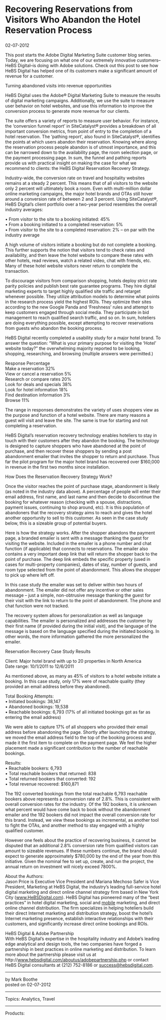 # Recovering Reservations from Visitors Who Abandon the Hotel Reservation Process

### 

02-07-2012

This post starts the Adobe Digital Marketing Suite customer blog series. Today, we are focusing on what one of our extremely innovative customers–HeBS Digital–is doing with Adobe solutions. Check out this post to see how HeBS Digital has helped one of its customers make a significant amount of revenue for a customer.

Turning abandoned visits into revenue opportunities

HeBS Digital uses the Adobe® Digital Marketing Suite to measure the results of digital marketing campaigns. Additionally, we use the suite to measure user behavior on hotel websites, and use this information to improve the conversion process to generate more revenue for our clients.

The suite offers a variety of reports to measure user behavior. For instance, the ‘conversion funnel report’ in SiteCatalyst® provides a breakdown of all important conversion metrics, from point of entry to the completion of a hotel reservation. The ‘pathing report’, also found in SiteCatalyst®, identifies the points at which users abandon their reservation. Knowing where along the reservation process people abandon is of utmost importance, and this can be narrowed down to the availability page, the room selection page, or the payment processing page. In sum, the funnel and pathing reports provide us with practical insight on making the case for what we recommend to clients: the HeBS Digital Reservation Recovery Strategy.

Industry-wide, the conversion rate on travel and hospitality websites remains at a steady 2 percent. This means that of all visitors to the website only 2 percent will ultimately book a room. Even with multi-million dollar online marketing campaigns, the major hotel brands and OTAs still hover around a conversion rate of between 2 and 3 percent. Using SiteCatalyst®, HeBS Digital’s client portfolio over a two-year period resembles the overall industry averages:

• From visitor to the site to a booking initiated: 45%  
• From a booking initiated to a completed reservation: 5%  
• From visitor to the site to a completed reservation: 2% – on par with the industry average

A high volume of visitors initiate a booking but do not complete a booking. This further supports the notion that visitors tend to check rates and availability, and then leave the hotel website to compare these rates with other hotels, read reviews, watch a related video, chat with friends, etc. Many of these hotel website visitors never return to complete the transaction.

To discourage visitors from comparison shopping, hotels deploy strict rate parity policies and publish best rate guarantee programs. They hire digital marketing experts to target highly qualified site traffic and retarget whenever possible. They utilize attribution models to determine what points in the research process yield the highest ROIs. They optimize their sites according to the new Google Panda and ‘Freshness’ rules and attempt to keep customers engaged through social media. They participate in bid management to reach qualified search traffic, and so on. In sum, hoteliers are doing everything possible, except attempting to recover reservations from guests who abandon the booking process.

HeBS Digital recently completed a usability study for a major hotel brand. To answer the question: “What is your primary purpose for visiting the ‘Hotel’ website today?” the overwhelming majority reported to be looking, shopping, researching, and browsing (multiple answers were permitted.)

Response Percentage  
Make a reservation 32%  
View or cancel a reservation 5%  
Research or compare rates 20%  
Look for deals and specials 38%  
Look for hotel information 18%  
Find destination information 3%  
Browse 11%

The range in responses demonstrates the variety of uses shoppers view as the purpose and function of a hotel website. There are many reasons a guest will visit and leave the site. The same is true for starting and not completing a reservation.

HeBS Digital’s reservation recovery technology enables hoteliers to stay in touch with their customers after they abandon the booking. The technology is designed to capture shoppers who have abandoned at the point of purchase, and then recover these shoppers by sending a post abandonment emailer that invites the shopper to return and purchase. Thus far the pilot program for the major hotel brand has recovered over $160,000 in revenue in the first two months since installation.

How Does the Reservation Recovery Strategy Work?

Once the visitor reaches the point of purchase stage, abandonment is likely (as noted in the industry data above). A percentage of people will enter their email address, first name, and last name and then decide to discontinue the booking for whatever reason (checking with a spouse, distractions, payment issues, continuing to shop around, etc). It is this population of abandoners that the recovery strategy aims to reach and gives the hotel another opportunity to sell to this customer. As seen in the case study below, this is a sizeable group of potential buyers.

Here is how the strategy works. After the shopper abandons the payment page, a branded emailer is sent with a message thanking the guest for visiting the website. Included in the emailer is a phone number and chat function (if applicable) that connects to reservations. The emailer also contains a very important deep link that will return the shopper back to the point of purchase. The deep link embeds the specific property (used in cases for multi-property companies), dates of stay, number of guests, and room type selected from the point of abandonment. This allows the shopper to pick up where left off.

In this case study the emailer was set to deliver within two hours of abandonment. The emailer did not offer any incentive or other sales message – just a simple, non-obtrusive message thanking the guest for their visit with the link to return to the point of abandonment. The phone and chat function were not tracked.

The recovery system allows for personalization as well as language capabilities. The emailer is personalized and addresses the customer by their first name (if provided during the initial visit), and the language of the message is based on the language specified during the initiated booking. In other words, the more information gathered the more personalized the emailer.

Reservation Recovery Case Study Results

Client: Major hotel brand with up to 20 properties in North America  
Date range: 10/1/2011 to 12/6/2011

As mentioned above, as many as 45% of visitors to a hotel website initiate a booking. In this case study, only 17% were of reachable quality (they provided an email address before they abandoned).

Total Booking Attempts:  
• Initiated bookings: 38,147  
• Abandoned bookings: 19,538  
• Reachable bookings: 6,793 (17% of all initiated bookings got as far as entering the email address)

We were able to capture 17% of all shoppers who provided their email address before abandoning the page. Shortly after launching the strategy, we moved the email address field to the top of the booking process and made it the first item to complete on the payment page. We feel the higher placement made a significant contribution to the number of reachable bookings.

Results:  
• Reachable bookers: 6,793  
• Total reachable bookers that returned: 838  
• Total returned bookers that converted: 192  
• Total revenue recovered: $160,871

The 192 converted bookings from the total reachable 6,793 reachable bookers above represents a conversion rate of 2.8%. This is consistent with overall conversion rates for the industry. Of the 192 bookers, it is unknown what percent would have come back to book without the abandonment emailer and the 192 bookers did not impact the overall conversion rate for this brand. Instead, we view these bookings as incremental, as another tool to fight the OTAs, and another method to stay engaged with a highly qualified customer.

However one feels about the practice of recovering business, it cannot be disputed that an additional 2.8% conversion rate from qualified visitors can amount to sizeable revenues. If these numbers continue, the brand should expect to generate approximately $780,000 by the end of the year from this initiative. Given the nominal fee to set up, create, and run the project, the annual return on investment will nicely exceed 7800%.

About the Authors:  
Jason Price is Executive Vice President and Mariana Mechoso Safer is Vice President, Marketing at HeBS Digital, the industry’s leading full-service hotel digital marketing and direct online channel strategy firm based in New York City (www.HeBSDigital.com). HeBS Digital has pioneered many of the “best practices” in hotel digital marketing, social and [mobile](https://magento.com/products/magento-commerce "mobile") marketing, and direct online channel distribution. The firm specializes in helping hoteliers build their direct Internet marketing and distribution strategy, boost the hotel’s Internet marketing presence, establish interactive relationships with their customers, and significantly increase direct online bookings and ROIs.

HeBS Digital & Adobe Partnership  
With HeBS Digital’s expertise in the hospitality industry and Adobe’s leading edge analytical and design tools, the two companies have forged a partnership in best practices in online marketing and distribution. To learn more about the partnership please visit us at http&#x3A;//www.hebsdigital.com/aboutus/adobepartnership.php or contact HeBS Digital consultants at (212) 752-8186 or success@hebsdigital.com.

---

by Mark Boothe  
posted on 02-07-2012

---

Topics: Analytics, Travel

---

Products:
